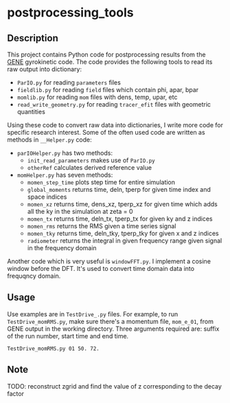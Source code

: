 # postprocessing_tools

## Description

This project contains Python code for postprocessing results from the [GENE](http://genecode.org) gyrokinetic code.
The code provides the following tools to read its raw output into dictionary:
* `ParIO.py` for reading `parameters` files
* `fieldlib.py` for reading `field` files which contain phi, apar, bpar
* `momlib.py` for reading `mom` files with dens, temp, upar, etc
* `read_write_geometry.py` for reading `tracer_efit` files with geometric quantities

Using these code to convert raw data into dictionaries, I write more code for specific research interest. Some of the often used code are written as methods in `__Helper.py` code:
* `parIOHelper.py` has two methods: 
   * `init_read_parameters` makes use of `ParIO.py`
   * `otherRef` calculates derived reference value
* `momHelper.py` has seven methods:
   * `momen_step_time` plots step time for entire simulation
   * `global_moments` returns time, deln, tperp for given time index and space indices
   * `momen_xz` returns time, dens_xz, tperp_xz for given time which adds all the ky in the simulation at zeta = 0
   * `momen_tx` returns time, deln_tx, tperp_tx for given ky and z indices
   * `momen_rms` returns the RMS given a time series signal
   * `momen_tky` returns time, deln_tky, tperp_tky for given x and z indices
   * `radiometer` returns the integral in given frequency range given signal in the frequency domain

Another code which is very useful is `windowFFT.py`. I implement a cosine window before the DFT. It's used to convert time domain data into frequqncy domain.

## Usage

Use examples are in `TestDrive_.py` files. 
For example, to run `TestDrive_momRMS.py`, make sure there's a momentum file, `mom_e_01`, from GENE output in the working directory. Three arguments required are: suffix of the run number, start time and end time. 
```
TestDrive_momRMS.py 01 50. 72.
```

## Note 

TODO: reconstruct zgrid and find the value of z corresponding to the decay factor

